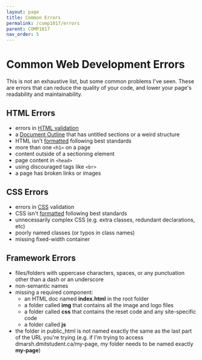 ```yaml
---
layout: page
title: Common Errors
permalink: /comp1017/errors
parent: COMP1017
nav_order: 5
---
```


# Common Web Development Errors

This is not an exhaustive list, but some common problems I've seen. These are errors that can reduce the quality of your code, and lower your page's readability and maintainability.


## HTML Errors
+ errors in [HTML validation](https://validator.w3.org/) 
+ a [Document Outline](https://gsnedders.html5.org/outliner/) that has untitled sections or a weird structure
+ HTML isn't [formatted](https://prettier.io/) following best standards
+ more than one `<h1>` on a page
+ content outside of a sectioning element
+ page content in `<head>`
+ using discouraged tags like `<br>`
+ a page has broken links or images

## CSS Errors
+ errors in [CSS](https://jigsaw.w3.org/css-validator/) validation
+ CSS isn't [formatted](https://prettier.io/) following best standards
+ unnecessarily complex CSS (e.g. extra classes, redundant declarations, etc)
+ poorly named classes (or typos in class names)
+ missing fixed-width container

## Framework Errors
+ files/folders with uppercase characters, spaces, or any punctuation other than a dash or an underscore
+ non-semantic names
+ missing a required component:
    + an HTML doc named **index.html** in the root folder
    + a folder called **img** that contains all the image and logo files
    + a folder called **css** that contains the reset code and any site-specific code
    + a folder called **js**
+ the folder in public_html is not named exactly the same as the last part of the URL you're trying (e.g. if I'm trying to access dmarsh.dmitstudent.ca/my-page, my folder needs to be named exactly **my-page**)

